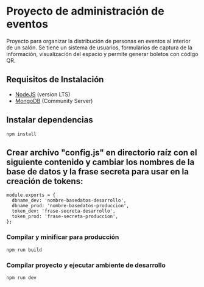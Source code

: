 # Proyecto de administración de eventos

Proyecto para organizar la distribución de personas en eventos al interior de un salón. Se tiene un sistema de usuarios, formularios de captura de la información, visualización del espacio y permite generar boletos con código QR.

## Requisitos de Instalación

- [NodeJS](https://nodejs.org) (version LTS)
- [MongoDB](https://www.mongodb.org/) (Community Server)

## Instalar dependencias
```
npm install
```

## Crear archivo "config.js" en directorio raíz con el siguiente contenido y cambiar los nombres de la base de datos y la frase secreta para usar en la creación de tokens:
```
module.exports = {
  dbname_dev: 'nombre-basedatos-desarrollo',
  dbname_prod: 'nombre-basedatos-produccion',
  token_dev: 'frase-secreta-desarrollo',
  token_prod: 'frase-secreta-produccion',
};
```
### Compilar y minificar para producción
```
npm run build
```

### Compilar proyecto y ejecutar ambiente de desarrollo
```
npm run dev
```
